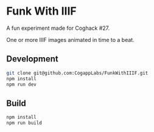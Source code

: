 # Funk With IIIF

A fun experiment made for Coghack #27.

One or more IIIF images animated in time to a beat.

## Development

```sh
git clone git@github.com:CogappLabs/FunkWithIIIF.git
npm install
npm run dev
```

## Build

```sh
npm install
npm run build
```

